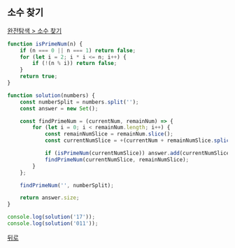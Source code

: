 ## 소수 찾기

[완전탐색 > 소수 찾기](https://programmers.co.kr/learn/courses/30/lessons/42839)

``` js
function isPrimeNum(n) {
    if (n === 0 || n === 1) return false;
    for (let i = 2; i * i <= n; i++) {
        if (!(n % i)) return false;
    }
    return true;
}

function solution(numbers) {
    const numberSplit = numbers.split('');
    const answer = new Set();

    const findPrimeNum = (currentNum, remainNum) => {
        for (let i = 0; i < remainNum.length; i++) {
            const remainNumSlice = remainNum.slice();
            const currentNumSlice = +(currentNum + remainNumSlice.splice(i, 1));

            if (isPrimeNum(currentNumSlice)) answer.add(currentNumSlice);
            findPrimeNum(currentNumSlice, remainNumSlice);
        }
    };

    findPrimeNum('', numberSplit);

    return answer.size;
}

console.log(solution('17'));
console.log(solution('011'));
```

[뒤로](https://github.com/SeongYongLee/TIL/tree/main/AlgorithmProgrammers)